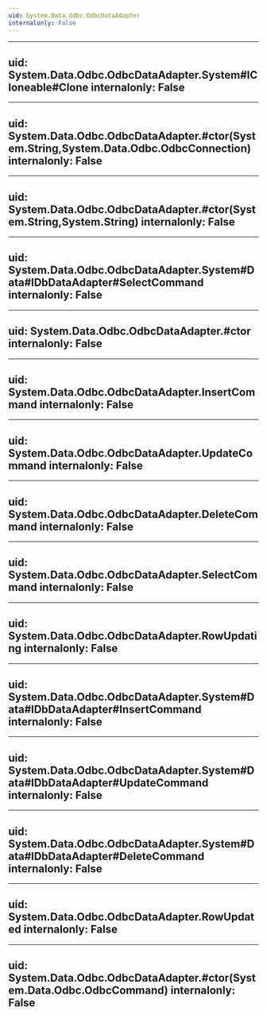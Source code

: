```yaml
---
uid: System.Data.Odbc.OdbcDataAdapter
internalonly: False
---
```


---
uid: System.Data.Odbc.OdbcDataAdapter.System#ICloneable#Clone
internalonly: False
---

---
uid: System.Data.Odbc.OdbcDataAdapter.#ctor(System.String,System.Data.Odbc.OdbcConnection)
internalonly: False
---

---
uid: System.Data.Odbc.OdbcDataAdapter.#ctor(System.String,System.String)
internalonly: False
---

---
uid: System.Data.Odbc.OdbcDataAdapter.System#Data#IDbDataAdapter#SelectCommand
internalonly: False
---

---
uid: System.Data.Odbc.OdbcDataAdapter.#ctor
internalonly: False
---

---
uid: System.Data.Odbc.OdbcDataAdapter.InsertCommand
internalonly: False
---

---
uid: System.Data.Odbc.OdbcDataAdapter.UpdateCommand
internalonly: False
---

---
uid: System.Data.Odbc.OdbcDataAdapter.DeleteCommand
internalonly: False
---

---
uid: System.Data.Odbc.OdbcDataAdapter.SelectCommand
internalonly: False
---

---
uid: System.Data.Odbc.OdbcDataAdapter.RowUpdating
internalonly: False
---

---
uid: System.Data.Odbc.OdbcDataAdapter.System#Data#IDbDataAdapter#InsertCommand
internalonly: False
---

---
uid: System.Data.Odbc.OdbcDataAdapter.System#Data#IDbDataAdapter#UpdateCommand
internalonly: False
---

---
uid: System.Data.Odbc.OdbcDataAdapter.System#Data#IDbDataAdapter#DeleteCommand
internalonly: False
---

---
uid: System.Data.Odbc.OdbcDataAdapter.RowUpdated
internalonly: False
---

---
uid: System.Data.Odbc.OdbcDataAdapter.#ctor(System.Data.Odbc.OdbcCommand)
internalonly: False
---
